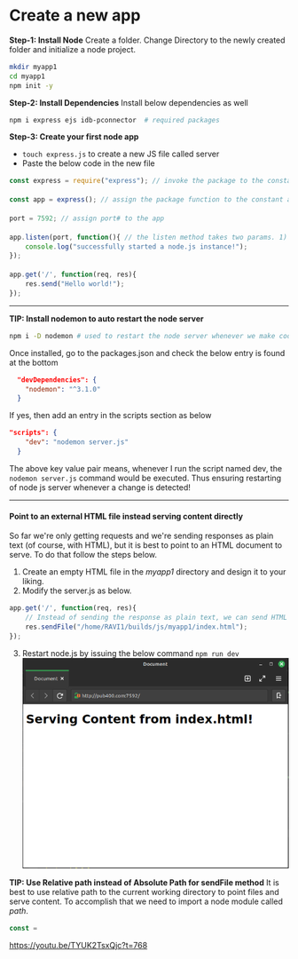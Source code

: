 # Create a new app
**Step-1: Install Node**
    Create a folder. Change Directory to the newly created folder and initialize a node project.

```bash
mkdir myapp1
cd myapp1
npm init -y
```

**Step-2: Install Dependencies**
Install below dependencies as well
```bash
npm i express ejs idb-pconnector  # required packages 
```

**Step-3: Create your first node app**
- `touch express.js` to create a new JS file called server
- Paste the below code in the new file

```js
const express = require("express"); // invoke the package to the constant express

const app = express(); // assign the package function to the constant app

port = 7592; // assign port# to the app

app.listen(port, function(){ // the listen method takes two params. 1) Port#, 2) the actual funcion it does when called
    console.log("successfully started a node.js instance!");
});

app.get('/', function(req, res){
    res.send("Hello world!");
});

```
___
**TIP: Install nodemon to auto restart the node server**
```bash
npm i -D nodemon # used to restart the node server whenever we make code change in server.js
```
Once installed, go to the packages.json and check the below entry is found at the bottom
```json
  "devDependencies": {
    "nodemon": "^3.1.0"
  }
```
If yes, then add an entry in the scripts section as below
```json
"scripts": {
    "dev": "nodemon server.js"
  }
```
The above key value pair means, whenever I run the script named dev, the `nodemon server.js` command would be executed. Thus ensuring restarting of node js server whenever a change is detected!


___

#### Point to an external HTML file instead serving content directly

So far we're only getting requests and we're sending responses as plain text (of course, with HTML), but it is best to point to an HTML document to serve. To do that follow the steps below.
1. Create an empty HTML file in the *myapp1* directory and design it to your liking.
2. Modify the server.js as below.
```js
app.get('/', function(req, res){
    // Instead of sending the response as plain text, we can send HTML files to be rendered as below.
    res.sendFile("/home/RAVI1/builds/js/myapp1/index.html");
});
```
3. Restart node.js by issuing the below command
`npm run dev`
![alt text](image.png)

**TIP: Use Relative path instead of Absolute Path for sendFile method**
It is best to use relative path to the current working directory to point files and serve content. To accomplish that we need to import a node module called *path*. 
```js
const = 
```

https://youtu.be/TYUK2TsxQjc?t=768